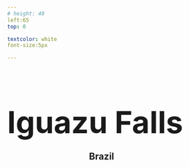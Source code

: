 ```yaml
---
# height: 40
left:65
top: 0

textcolor: white
font-size:5px

---
```

<h1 style="font-size: 5em">Iguazu Falls</h1>
<h2 style="position:relative; top: -1.1em; left: 9em">Brazil</h2>
